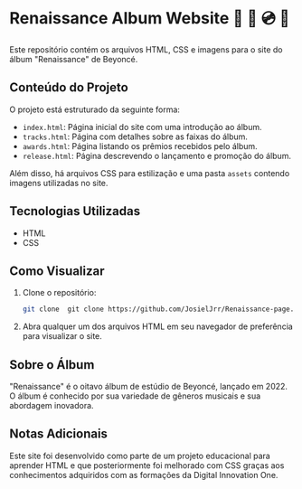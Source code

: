 # Renaissance Album Website 🐝 🐎 💿 🌟

Este repositório contém os arquivos HTML, CSS e imagens para o site do álbum "Renaissance" de Beyoncé.

## Conteúdo do Projeto

O projeto está estruturado da seguinte forma:

- `index.html`: Página inicial do site com uma introdução ao álbum.
- `tracks.html`: Página com detalhes sobre as faixas do álbum.
- `awards.html`: Página listando os prêmios recebidos pelo álbum.
- `release.html`: Página descrevendo o lançamento e promoção do álbum.

Além disso, há arquivos CSS para estilização e uma pasta `assets` contendo imagens utilizadas no site.

## Tecnologias Utilizadas
- HTML
- CSS

## Como Visualizar
1. Clone o repositório:
   ```bash
   git clone  git clone https://github.com/JosielJrr/Renaissance-page.git
2. Abra qualquer um dos arquivos HTML em seu navegador de preferência para visualizar o site.

## Sobre o Álbum
"Renaissance" é o oitavo álbum de estúdio de Beyoncé, lançado em 2022. O álbum é conhecido por sua variedade de gêneros musicais e sua abordagem inovadora.

## Notas Adicionais 
Este site foi desenvolvido como parte de um projeto educacional para aprender HTML e que posteriormente foi melhorado com CSS graças aos conhecimentos adquiridos com as formações da Digital Innovation One. 


   

